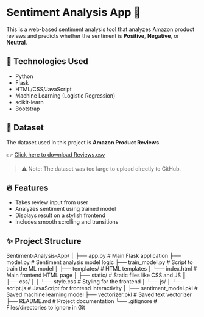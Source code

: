# Sentiment Analysis App 💬

This is a web-based sentiment analysis tool that analyzes Amazon product reviews and predicts whether the sentiment is **Positive**, **Negative**, or **Neutral**.

## 🚀 Technologies Used
- Python
- Flask
- HTML/CSS/JavaScript
- Machine Learning (Logistic Regression)
- scikit-learn
- Bootstrap

## 📂 Dataset
The dataset used in this project is **Amazon Product Reviews**.

👉 [Click here to download Reviews.csv](https://drive.google.com/file/d/11Awyzblr2PI5bC1NG5MYhdJy9Y2rl4oo/view?usp=sharing)

> ⚠️ Note: The dataset was too large to upload directly to GitHub.

## 🔥 Features
- Takes review input from user
- Analyzes sentiment using trained model
- Displays result on a stylish frontend
- Includes smooth scrolling and transitions

## ✨ Project Structure

Sentiment-Analysis-App/
│
├── app.py                      # Main Flask application
├── model.py                    # Sentiment analysis model logic
├── train_model.py              # Script to train the ML model
│
├── templates/                  # HTML templates
│   └── index.html              # Main frontend HTML page
│
├── static/                     # Static files like CSS and JS
│   ├── css/
│   │   └── style.css           # Styling for the frontend
│   └── js/
│       └── script.js           # JavaScript for frontend interactivity
│
├── sentiment_model.pkl         # Saved machine learning model
├── vectorizer.pkl              # Saved text vectorizer
├── README.md                   # Project documentation
└── .gitignore                  # Files/directories to ignore in Git
